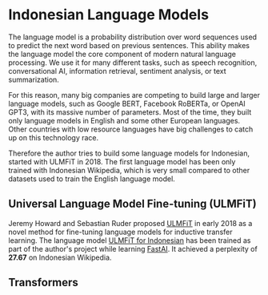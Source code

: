 # Indonesian Language Models

The language model is a probability distribution over word sequences used to predict the next word based on previous 
sentences. This ability makes the language model the core component of modern natural language processing. We use it 
for many different tasks, such as speech recognition, conversational AI, information retrieval, sentiment analysis, 
or text summarization.

For this reason, many big companies are competing to build large and larger language models, such as Google BERT, 
Facebook RoBERTa, or OpenAI GPT3, with its massive number of parameters. Most of the time, they built only 
language models in English and some other European languages. Other countries with low resource languages have big 
challenges to catch up on this technology race.

Therefore the author tries to build some language models for Indonesian, started with ULMFiT in 2018. The first 
language model has been only trained with  Indonesian Wikipedia, which is very small compared to other datasets used 
to train the English language model.


## Universal Language Model Fine-tuning (ULMFiT)
Jeremy Howard and Sebastian Ruder proposed [ULMFiT](https://arxiv.org/abs/1801.06146) in early 2018 as a novel method for 
fine-tuning language models for inductive transfer learning. The language model [ULMFiT for Indonesian](https://github.com/cahya-wirawan/indonesian-language-models/tree/master/ULMFiT) 
has been trained as part of the author's project while learning [FastAI](https://www.fast.ai). It achieved a perplexity 
of **27.67** on Indonesian Wikipedia.

## Transformers
